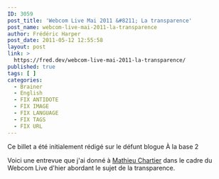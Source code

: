 ```yaml
---
ID: 3059
post_title: 'Webcom Live Mai 2011 &#8211; La transparence'
post_name: webcom-live-mai-2011-la-transparence
author: Frédéric Harper
post_date: 2011-05-12 12:55:58
layout: post
link: >
  https://fred.dev/webcom-live-mai-2011-la-transparence/
published: true
tags: [ ]
categories:
  - Brainer
  - English
  - FIX ANTIDOTE
  - FIX IMAGE
  - FIX LANGUAGE
  - FIX TAGS
  - FIX URL
---
```

<div id="deadblog">
  Ce billet a été initialement rédigé sur le défunt blogue À la base 2
</div>

Voici une entrevue que j'ai donné à <a href="https://www.kindoweb.com/" target="_blank" rel="noopener noreferrer">Mathieu Chartier</a> dans le cadre du Webcom Live d'hier abordant le sujet de la transparence.

<p style="text-align:center">
</p>
